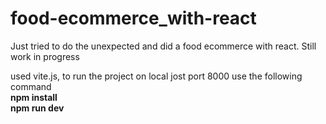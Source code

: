 # food-ecommerce_with-react
Just tried to do the unexpected and did a food ecommerce with react. Still work in progress

used vite.js, to run the project on local jost port 8000 use the following command 
<br> <b>npm install <br>npm run dev<b>
